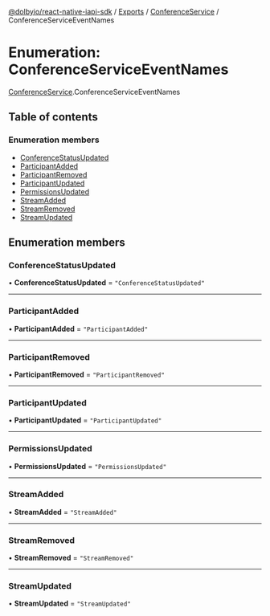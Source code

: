 [@dolbyio/react-native-iapi-sdk](../README.md) / [Exports](../modules.md) / [ConferenceService](../modules/ConferenceService.md) / ConferenceServiceEventNames

# Enumeration: ConferenceServiceEventNames

[ConferenceService](../modules/ConferenceService.md).ConferenceServiceEventNames

## Table of contents

### Enumeration members

- [ConferenceStatusUpdated](ConferenceService.ConferenceServiceEventNames.md#conferencestatusupdated)
- [ParticipantAdded](ConferenceService.ConferenceServiceEventNames.md#participantadded)
- [ParticipantRemoved](ConferenceService.ConferenceServiceEventNames.md#participantremoved)
- [ParticipantUpdated](ConferenceService.ConferenceServiceEventNames.md#participantupdated)
- [PermissionsUpdated](ConferenceService.ConferenceServiceEventNames.md#permissionsupdated)
- [StreamAdded](ConferenceService.ConferenceServiceEventNames.md#streamadded)
- [StreamRemoved](ConferenceService.ConferenceServiceEventNames.md#streamremoved)
- [StreamUpdated](ConferenceService.ConferenceServiceEventNames.md#streamupdated)

## Enumeration members

### ConferenceStatusUpdated

• **ConferenceStatusUpdated** = `"ConferenceStatusUpdated"`

___

### ParticipantAdded

• **ParticipantAdded** = `"ParticipantAdded"`

___

### ParticipantRemoved

• **ParticipantRemoved** = `"ParticipantRemoved"`

___

### ParticipantUpdated

• **ParticipantUpdated** = `"ParticipantUpdated"`

___

### PermissionsUpdated

• **PermissionsUpdated** = `"PermissionsUpdated"`

___

### StreamAdded

• **StreamAdded** = `"StreamAdded"`

___

### StreamRemoved

• **StreamRemoved** = `"StreamRemoved"`

___

### StreamUpdated

• **StreamUpdated** = `"StreamUpdated"`
